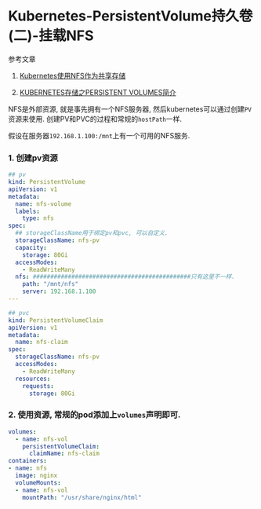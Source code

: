 # Kubernetes-PersistentVolume持久卷(二)-挂载NFS

参考文章

1. [Kubernetes使用NFS作为共享存储](https://blog.51cto.com/passed/2160149)

2. [KUBERNETES存储之PERSISTENT VOLUMES简介](https://www.cnblogs.com/styshoo/p/6731425.html)

NFS是外部资源, 就是事先拥有一个NFS服务器, 然后kubernetes可以通过创建`PV`资源来使用. 创建PV和PVC的过程和常规的`hostPath`一样.

假设在服务器`192.168.1.100:/mnt`上有一个可用的NFS服务.

### 1. 创建pv资源

```yml
## pv
kind: PersistentVolume
apiVersion: v1
metadata:
  name: nfs-volume
  labels:
    type: nfs
spec:
  ## storageClassName用于绑定pv和pvc, 可以自定义.
  storageClassName: nfs-pv
  capacity:
    storage: 80Gi
  accessModes:
    - ReadWriteMany
  nfs: #############################################只有这里不一样.
    path: "/mnt/nfs"
    server: 192.168.1.100
---

## pvc
kind: PersistentVolumeClaim
apiVersion: v1
metadata:
  name: nfs-claim
spec:
  storageClassName: nfs-pv
  accessModes:
    - ReadWriteMany
  resources:
    requests:
      storage: 80Gi
```

### 2. 使用资源, 常规的pod添加上`volumes`声明即可.

```yml
volumes:
  - name: nfs-vol
    persistentVolumeClaim:
      claimName: nfs-claim
containers:
- name: nfs
  image: nginx
  volumeMounts:
  - name: nfs-vol
    mountPath: "/usr/share/nginx/html"
```
